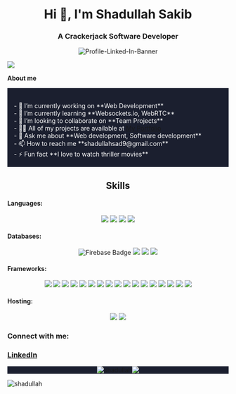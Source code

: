 <h1 align="center">Hi 👋, I'm Shadullah Sakib</h1>
<h3 align="center">A Crackerjack Software Developer</h3>

<p align="center"><img src="https://i.ibb.co/3sL0YWS/Profile-Linked-In-Banner.png" alt="Profile-Linked-In-Banner" border="0"></p>

![](https://komarev.com/ghpvc/?username=shadullah&style=flat-square)

**About me**  
<div style="background-color: #1b1f2f; color: #ffffff; padding: 15px;">
  <br/>
  - 🔭 I’m currently working on **Web Development**  <br/>
  - 🌱 I’m currently learning **Websockets.io, WebRTC**  <br/>
  - 👯 I’m looking to collaborate on **Team Projects**  <br/>
  - 👨‍💻 All of my projects are available at <a style="text" href="https://shadullah.vercel.app/" target="blank">My Portfolio
  </a>  <br/>
  - 💬 Ask me about **Web development, Software development**  <br/>
  - 📫 How to reach me **shadullahsad9@gmail.com**  <br/>
  - ⚡ Fun fact **I love to watch thriller movies** <br/>
</div>

<h2 align="center">Skills</h2>

<h4>Languages:</h4>
<p align="center">
  <img src="https://img.shields.io/badge/c-%2300599C.svg?style=for-the-badge&logo=c&logoColor=white">
  <img src="https://img.shields.io/badge/c++-%2300599C.svg?style=for-the-badge&logo=c%2B%2B&logoColor=white">
  <img src="https://img.shields.io/badge/javascript-%23323330.svg?style=for-the-badge&logo=javascript&logoColor=%23F7DF1E">
  <img src="https://img.shields.io/badge/python-3670A0?style=for-the-badge&logo=python&logoColor=ffdd54">
</p>

<h4>Databases:</h4>
<p align="center">
  <img src="https://img.shields.io/badge/Firebase-039BE5?style=for-the-badge&logo=Firebase&logoColor=white" alt="Firebase Badge">
  <img src="https://img.shields.io/badge/MongoDB-%234ea94b.svg?style=for-the-badge&logo=mongodb&logoColor=white">
  <img src="https://img.shields.io/badge/mysql-%2300f.svg?style=for-the-badge&logo=mysql&logoColor=white">
  <img src="https://img.shields.io/badge/postgresql-336791?style=for-the-badge&logo=postgresql&logoColor=white">
</p>

<h4>Frameworks:</h4>
<p align="center">
  <img src="https://img.shields.io/badge/bootstrap-%238511FA.svg?style=for-the-badge&logo=bootstrap&logoColor=white">
  <img src="https://img.shields.io/badge/chart.js-F5788D.svg?style=for-the-badge&logo=chart.js&logoColor=white">
  <img src="https://img.shields.io/badge/daisyui-5A0EF8?style=for-the-badge&logo=daisyui&logoColor=white">
  <img src="https://img.shields.io/badge/django-%23092E20.svg?style=for-the-badge&logo=django&logoColor=white">
  <img src="https://img.shields.io/badge/Electron-191970?style=for-the-badge&logo=Electron&logoColor=white">
  <img src="https://img.shields.io/badge/express.js-%23404d59.svg?style=for-the-badge&logo=express&logoColor=%2361DAFB">
  <img src="https://img.shields.io/badge/MUI-%230081CB.svg?style=for-the-badge&logo=mui&logoColor=white">
  <img src="https://img.shields.io/badge/JWT-black?style=for-the-badge&logo=JSON%20web%20tokens">
  <img src="https://img.shields.io/badge/Next-black?style=for-the-badge&logo=next.js&logoColor=white">
  <img src="https://img.shields.io/badge/node.js-6DA55F?style=for-the-badge&logo=node.js&logoColor=white">
  <img src="https://img.shields.io/badge/react-%2320232a.svg?style=for-the-badge&logo=react&logoColor=%2361DAFB">
  <img src="https://img.shields.io/badge/-React%20Query-FF4154?style=for-the-badge&logo=react%20query&logoColor=white">
  <img src="https://img.shields.io/badge/React_Router-CA4245?style=for-the-badge&logo=react-router&logoColor=white">
  <img src="https://img.shields.io/badge/React%20Hook%20Form-%23EC5990.svg?style=for-the-badge&logo=reacthookform&logoColor=white">
  <img src="https://img.shields.io/badge/redux-%23593d88.svg?style=for-the-badge&logo=redux&logoColor=white">
  <img src="https://img.shields.io/badge/tailwindcss-%2338B2AC.svg?style=for-the-badge&logo=tailwind-css&logoColor=white">
  <img src="https://img.shields.io/badge/Mongoose-%2340474E?style=for-the-badge&logo=mongodb&logoColor=white">
</p>

<h4>Hosting:</h4>
<p align="center">
  <img src="https://img.shields.io/badge/AWS-%23232F3E.svg?style=for-the-badge&logo=amazon-aws&logoColor=%23FF9900">
  <img src="https://img.shields.io/badge/cloudinary-%2316a5d7.svg?style=for-the-badge&logo=cloudinary&logoColor=white">
</p>

<h3 align="left">Connect with me:</h3>
<h3 align="left">
  <a style="text" href="https://www.linkedin.com/in/shadullahsakib/" target="blank">LinkedIn
  </a>
</h3>

<div style="display: flex; justify-content: center; background-color: #1b1f2f;">
  <img align="center" style="background-color:#1b1f2f;" src="https://github-readme-stats.vercel.app/api/top-langs?username=shadullah&show_icons=true&locale=en&layout=compact&theme=radical" alt="shadullah" />
  <img align="center" style="background-color:#1b1f2f;" src="https://github-readme-stats.vercel.app/api?username=shadullah&show_icons=true&theme=radical" />
</div>

<p><img align="center" src="https://github-readme-streak-stats.herokuapp.com/?user=shadullah&theme=radical" alt="shadullah" /></p>
